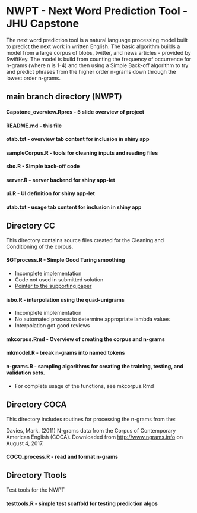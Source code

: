 # NWPT - Next Word Prediction Tool - JHU Capstone
The next word prediction tool is a natural language processing model built to predict the next work in written English. The basic algorithm builds a model from a large corpus of blobs, twitter, and news articles - provided by SwiftKey. The model is build from counting the frequency of occurrence for n-grams (where n is 1-4) and then using a Simple Back-off algorithm to try and predict phrases from the higher order n-grams down through the lowest order n-grams. 

## main branch directory (NWPT)

#### Capstone_overview.Rpres - 5 slide overview of project
#### README.md - this file
#### otab.txt - overview tab content for inclusion in shiny app
#### sampleCorpus.R - tools for cleaning inputs and reading files
#### sbo.R - Simple back-off code
#### server.R - server backend for shiny app-let
#### ui.R - UI definition for shiny app-let
#### utab.txt - usage tab content for inclusion in shiny app

## Directory CC
This directory contains source files created for the Cleaning and Conditioning of the corpus. 

#### SGTprocess.R - Simple Good Turing smoothing
- Incomplete implementation
- Code not used in submitted solution
- [Pointer to the supporting paper ]( https://www.grsampson.net/AGtf1.html)

#### isbo.R - interpolation using the quad-unigrams
- Incomplete implementation
- No automated process to determine appropriate lambda values
- Interpolation got good reviews

#### mkcorpus.Rmd - Overview of creating the corpus and n-grams

#### mkmodel.R - break n-grams into named tokens

#### n-grams.R - sampling algorithms for creating the training, testing, and validation sets. 
- For complete usage of the functions, see mkcorpus.Rmd


## Directory COCA
This directory includes routines for processing the n-grams from the:  

Davies, Mark. (2011) N-grams data from the Corpus of Contemporary American English (COCA). 
Downloaded from http://www.ngrams.info on August 4, 2017. 

#### COCO_process.R - read and format n-grams

## Directory Ttools
Test tools for the NWPT

#### testtools.R - simple test scaffold for testing prediction algos

